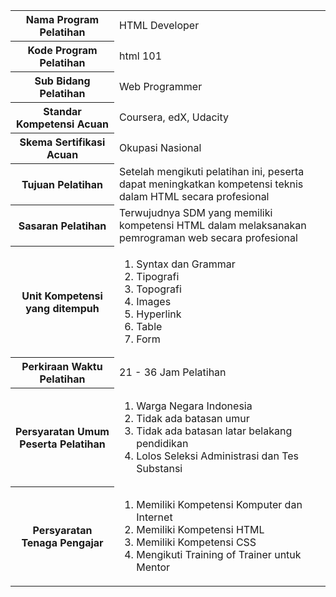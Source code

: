 <table>
  <tr>
    <th>Nama Program Pelatihan</th>
    <td>HTML Developer</td>
  </tr>
  <tr>
    <th>Kode Program Pelatihan</th>
    <td>html 101</td>
  </tr>
  <tr>
    <th>Sub Bidang Pelatihan</th>
    <td>Web Programmer</td>
  </tr>
  <tr>
    <th>Standar Kompetensi Acuan</th>
    <td>Coursera, edX, Udacity</td>
  </tr>
  <tr>
    <th>Skema Sertifikasi Acuan</th>
    <td>Okupasi Nasional</td>
  </tr>
  <tr>
    <th>Tujuan Pelatihan</th>
    <td>Setelah mengikuti pelatihan ini, peserta dapat meningkatkan kompetensi teknis dalam HTML secara profesional</td>
  </tr>
  <tr>
    <th>Sasaran Pelatihan</th>
    <td>Terwujudnya SDM yang memiliki kompetensi HTML dalam melaksanakan pemrograman web secara profesional</td>
  </tr>
  <tr>
    <th>Unit Kompetensi yang ditempuh</th>
    <td>
      <ol>
        <li>Syntax dan Grammar</li>
        <li>Tipografi</li>
        <li>Topografi</li>
        <li>Images</li>
        <li>Hyperlink</li>
        <li>Table</li>
        <li>Form</li>
      </ol>
    </td>
  </tr>
  <tr>
    <th>Perkiraan Waktu Pelatihan</th>
    <td>21 - 36 Jam Pelatihan</td>
  </tr>
  <tr>
    <th>Persyaratan Umum Peserta Pelatihan</th>
    <td>
      <ol>
        <li>Warga Negara Indonesia</li>
        <li>Tidak ada batasan umur</li>
        <li>Tidak ada batasan latar belakang pendidikan</li>
        <li>Lolos Seleksi Administrasi dan Tes Substansi</li>
      </ol>
    </td>
  </tr>
  <tr>
    <th>Persyaratan Tenaga Pengajar</th>
    <td>
      <ol>
        <li>Memiliki Kompetensi Komputer dan Internet</li>
        <li>Memiliki Kompetensi HTML</li>
        <li>Memiliki Kompetensi CSS</li>
        <li>Mengikuti Training of Trainer untuk Mentor</li>
      </ol>
    </td>
  </tr>
</table>
